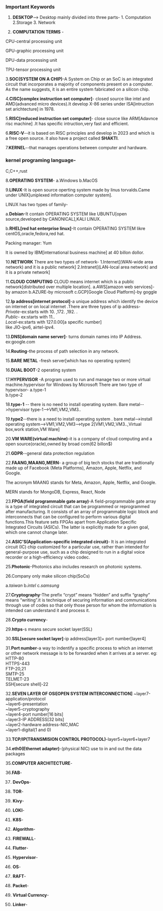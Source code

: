 ### Important Keywords 

1. **DESKTOP**--> Desktop mainly divided into three parts-
           1. Computation  2.Storage  3. Network
           
2. **COMPUTATION TERMS** -

CPU-central processing unit 

GPU-graphic processing unit 

DPU-data processing unit

TPU-tensor processing unit

3.**SOC(SYSTEM ON A CHIP)**-A System on Chip or an SoC is an integrated circuit that incorporates a majority of components present on a computer. As the name suggests, it is an entire system fabricated on a silicon chip.

4.**CISC[complex instruction set computer]**- closed source like intel and AMD(advanced micro devices).It develop X-86 series under ISA[intruction set arichtecture] in 1978. 

5.**RISC[reduced instruction set computer]**- close source like ARM[Adavnce risc machine] .It has specific intruction,very fast and efficient.

6.**RISC-V**--it is based on RISC principles and develop in 2023 and which is a free open source. it also have a project called **SHAKTI**.

7.**KERNEL**--that manages operations between computer and hardware.

### kernel programing language-
C,C++,rust

8.**OPERATING SYSTEM**-
a.Windows
b.MacOS

9.**LINUX**-It is open source operting system made by linus torvalds.Came under UNIX[uniplexed information computer system]. 

LINUX has two types of family-

a.**Debian**-It contain OPERATING SYSTEM like UBUNTU[open source,developed by CANONICAL],KALI LINUX.

b.**RHEL[red hat enterprise linux]**-It contain OPERATING SYSTEM likre centOS,oracle,fedora,red hat.

Packing manager: Yum 

It is owned by IBM[international business machine] at 40 billon dollor.

10.**NETWORK**
There are two types of network-
1.Internet[(WAN-wide area network) and it is a public network]
2.Intranet[(LAN-local area network) and it is a private network]

11.**CLOUD COMPUTING**
CLOUD means internet which is a public network[distributed over multiple location].
a.AWS[amazon web services]-by amazon
b.AZURE-by microsoft
c.GCP[Google Cloud Platform]-by goggle

12.**Ip address[internet protocol]**-a unique address which identify the device on internet or on local internet .There are three types of ip address-</br>
*Private*-ex:starts with 10. ,172. ,192. . </br>
*Public*- ex:starts with 11.. </br>
*Local*-ex:starts with 127.0.00[a specific number]</br>
like JIO-ipv6, airtel-ipv4.

13.**DNS[domain name server]**- turns domain names into IP Address. ex:google.com

14.**Routing**-the process of path selection in any network.

15.**BARE METAL** -fresh server[which has no operating system]

16.**DUAL BOOT**-2 operating system 

17.**HYPERVISOR** -A program used to run and manage two or more virtual machine.hypervisor for Windows by Microsoft
There are two type of hypervisor-
a.type-1</br>
b.type-2

18.**type-1** -- there is no need to install operating system.
Bare metal-->hypervisor type-1-->VM1,VM2,VM3..

19.**type2**--there is a need to install operating system .
bare metal-->install operating system-->VM1,VM2,VM3-->type 2[VM1,VM2,VM3..,Virtual box,work station,VM Ware]

20.**VM WARE(virtual machine)**-it is a company of cloud computing and a open source(oracle),owned by broad com(62 billon$)

21.**GDPR**--general data protection regulation

22.**FAANG,MAANG,MERN**-
 a group of big tech stocks that are tradtionally made up of Facebook (Meta Platforms), Amazon, Apple, Netflix, and Google.
 
 The acronym MAANG stands for Meta, Amazon, Apple, Netflix, and Google.

 MERN stands for MongoDB, Express, React, Node

23.**FPGA(field programmable gate array)**-A field-programmable gate array is a type of integrated circuit that can be programmed or reprogrammed after manufacturing. It consists of an array of programmable logic block and interconnects that can be configured to perform various digital functions.This feature sets FPGAs apart from Application Specific Integrated Circuits (ASICs). The latter is explicitly made for a given goal, which one cannot change later. 

24.**ASIC'S(Application-specific integrated circuit)**- It is an integrated circuit (IC) chip customized for a particular use, rather than intended for general-purpose use, such as a chip designed to run in a digital voice recorder or a high-efficiency video codec.

25.**Photonic**-Photonics also includes research on photonic systems. 

26.Company only make silicon chip(SoCs)

a.*taiwan*     b.*intel*     c.*samsung*

27.**Cryptography**-The prefix “crypt” means “hidden” and suffix “graphy” means “writing”.it is technique of securing information and communications through use of codes so that only those person for whom the information is intended can understand it and process it.

28.**Crypto currency**-

29.**https**-s means secure socket layer(SSL) 

30.**SSL[secure socket layer]**-ip address[layer3]+ port number[layer4]

31.**Port number**-a way to indentify a specific process to which an internet or other network message is to be forwarded when it arrives at a server.
eg:</br>
HTTP-80</br>
HTTPS-443</br>
FTP-20,21</br>
SMTP-25</br>
TELMET-23</br>
SSH[secure shell]-22

32.**SEVEN LAYER OF OSI[OPEN SYSTEM INTERCONNECTION]**
~layer7-application/protocol</br>
~layer6-presentation</br>
~layer5-cryptography</br>
~layer4-port number[16 bits]</br>
~layer3-IP ADDRESS[32 bits]</br>
~layer2-hardware address-NIC,MAC</br>
~layer1-digital(1 and 0)

33.**TCP/IP(TRANSMISION CONTROL PROTOCOL)**-layer5+layer6+layer7

34.**eth0(Ethernet adapter)**-(physical NIC) use to in and out the data packages

35.**COMPUTER ARCHITECTURE**- 

36.**FAB**-

37. **DevOps**-

38. **TOR**-

39. **Kivy**-

40. **LOKI**-

41. **K8S**-

42. **Algorithm**-

43. **FIREWALL**-

44. **Flutter**-

45. **Hypervisor**-

46. **OS**-

47. **RAFT**-

49. **Packet**-

50. **Virtual Currency**-

51. **Linker**-
